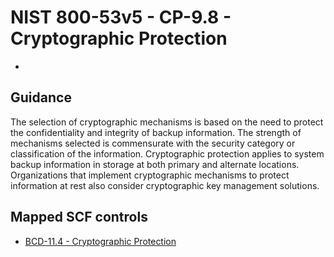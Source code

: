 # NIST 800-53v5 - CP-9.8 - Cryptographic Protection
-
## Guidance
The selection of cryptographic mechanisms is based on the need to protect the confidentiality and integrity of backup information. The strength of mechanisms selected is commensurate with the security category or classification of the information. Cryptographic protection applies to system backup information in storage at both primary and alternate locations. Organizations that implement cryptographic mechanisms to protect information at rest also consider cryptographic key management solutions.
## Mapped SCF controls
- [BCD-11.4 - Cryptographic Protection](../scf/bcd-114-cryptographicprotection.md)